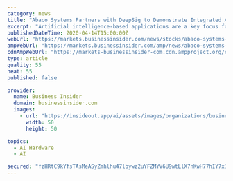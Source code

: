 ```yaml
---
category: news
title: "Abaco Systems Partners with DeepSig to Demonstrate Integrated AI-based Electronic Warfare Solution"
excerpt: "Artificial intelligence-based applications are a key focus for us at Abaco, and this partnership with DeepSig allows us to show prospective customers a complete, integrated, hardware and software solution that is rugged and ready to deploy,"
publishedDateTime: 2020-04-14T15:00:00Z
webUrl: "https://markets.businessinsider.com/news/stocks/abaco-systems-partners-with-deepsig-to-demonstrate-integrated-ai-based-electronic-warfare-solution-1029090417"
ampWebUrl: "https://markets.businessinsider.com/amp/news/abaco-systems-partners-with-deepsig-to-demonstrate-integrated-ai-based-electronic-warfare-solution-1029090417"
cdnAmpWebUrl: "https://markets-businessinsider-com.cdn.ampproject.org/c/s/markets.businessinsider.com/amp/news/abaco-systems-partners-with-deepsig-to-demonstrate-integrated-ai-based-electronic-warfare-solution-1029090417"
type: article
quality: 55
heat: 55
published: false

provider:
  name: Business Insider
  domain: businessinsider.com
  images:
    - url: "https://insideout.app/ai/assets/images/organizations/businessinsider.com-50x50.jpg"
      width: 50
      height: 50

topics:
  - AI Hardware
  - AI

secured: "fzHRtC9kYfsTAsMeASyZmhlhu47lbywz2uYFZMYV6U9wtLlX7nKwH77hIY7x3gG0E+JPNaSIFPbll+qHxuA/CnPXbi/t60Yqx1wMEbu7R7QfgjrEf/dXMW96DdrkpR7ahVv0kKarm5PWaTo9JBqxajYubJwPk/6SqH6t3ezb8SIKFp8VEj6sSdKi0JmnTR/FqGiL5QQFW27oMHfWBPTkn+bLof6wB4DJmmRktm6ICAkkYK73hFNj6pVOBILCLkSrOUswzItwJ5VEXUMgIGPws6zRaQldyf0FPFb8ByuycykQJ3U1ltCAXlFyxp3N+TwQ0v7Owz73OvFPcJgQJhsC2beQUj4Pmayv3B/PXy0pRi9KTKg/vM1KFo+qM/UUdNia2z1/Gql/xA+HxRwRxxs8KVcndGJEqfftKqIIL1VPWNGlPxJKDIcvxJZrhKfwiY2jtMmPjhBzNsTl+ciacx/RlxjGXDGpDeU9HNoYT5Sm8BY=;7brzqYoBU5/YGqBD2fL9fw=="
---
```


